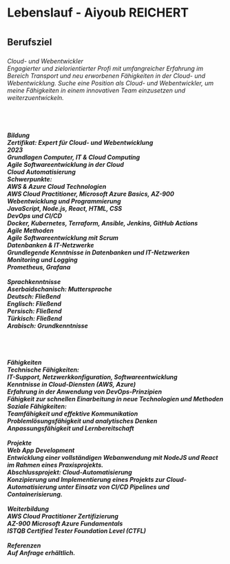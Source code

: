 <h1 align="left">Lebenslauf - Aiyoub REICHERT</h1>

###

<h1 align="left"></h1>

###

<h2 align="left">Berufsziel</h2>

###

<h6 align="left">Cloud- und Webentwickler<br>Engagierter und zielorientierter Profi mit umfangreicher Erfahrung im Bereich Transport und neu erworbenen Fähigkeiten in der Cloud- und Webentwicklung. Suche eine Position als Cloud- und Webentwickler, um meine Fähigkeiten in einem innovativen Team einzusetzen und weiterzuentwickeln.</h6>

###

<br clear="both">

<h5 align="left">Bildung<br>Zertifikat: Expert für Cloud- und Webentwicklung<br>2023<br>Grundlagen Computer, IT & Cloud Computing <br>Agile Softwareentwicklung in der Cloud <br>Cloud Automatisierung <br>Schwerpunkte:<br>AWS & Azure Cloud Technologien<br>AWS Cloud Practitioner, Microsoft Azure Basics, AZ-900 <br>Webentwicklung und Programmierung<br>JavaScript, Node.js, React, HTML, CSS<br>DevOps und CI/CD<br>Docker, Kubernetes, Terraform, Ansible, Jenkins, GitHub Actions<br>Agile Methoden<br>Agile Softwareentwicklung mit Scrum<br>Datenbanken & IT-Netzwerke<br>Grundlegende Kenntnisse in Datenbanken und IT-Netzwerken<br>Monitoring und Logging<br>Prometheus, Grafana<br><br>Sprachkenntnisse<br>Aserbaidschanisch: Muttersprache<br>Deutsch: Fließend<br>Englisch: Fließend<br>Persisch: Fließend<br>Türkisch: Fließend<br>Arabisch: Grundkenntnisse<br><br><br><br><br>Fähigkeiten<br>Technische Fähigkeiten:<br>IT-Support, Netzwerkkonfiguration, Softwareentwicklung<br>Kenntnisse in Cloud-Diensten (AWS, Azure)<br>Erfahrung in der Anwendung von DevOps-Prinzipien<br>Fähigkeit zur schnellen Einarbeitung in neue Technologien und Methoden<br>Soziale Fähigkeiten:<br>Teamfähigkeit und effektive Kommunikation<br>Problemlösungsfähigkeit und analytisches Denken<br>Anpassungsfähigkeit und Lernbereitschaft<br><br>Projekte<br>Web App Development<br>Entwicklung einer vollständigen Webanwendung mit NodeJS und React im Rahmen eines Praxisprojekts.<br>Abschlussprojekt: Cloud-Automatisierung<br>Konzipierung und Implementierung eines Projekts zur Cloud-Automatisierung unter Einsatz von CI/CD Pipelines und Containerisierung.<br><br>Weiterbildung<br>AWS Cloud Practitioner Zertifizierung <br>AZ-900 Microsoft Azure Fundamentals <br>ISTQB Certified Tester Foundation Level (CTFL) <br><br>Referenzen<br>Auf Anfrage erhältlich.</h5>

###

